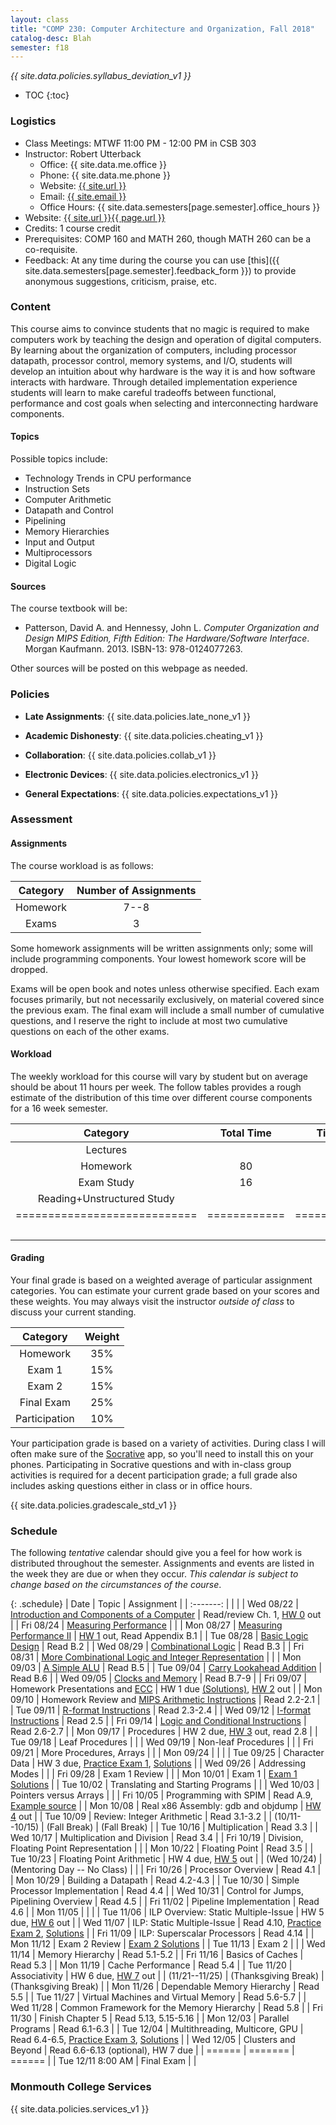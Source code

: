 ```yaml
---
layout: class
title: "COMP 230: Computer Architecture and Organization, Fall 2018"
catalog-desc: Blah
semester: f18
---
```


*{{ site.data.policies.syllabus_deviation_v1 }}*

* TOC
{:toc}

### Logistics

* Class Meetings: MTWF 11:00 PM - 12:00 PM in CSB 303
* Instructor: Robert Utterback
  * Office: {{ site.data.me.office }}
  * Phone: {{ site.data.me.phone }}
  * Website: <a href="{{ site.url }}">{{ site.url }}</a>
  * Email: <a href="mailto:{{ site.email }}">{{ site.email }}</a>
  * Office Hours: {{ site.data.semesters[page.semester].office_hours }}
* Website: <a href="{{ site.url }}{{ page.url }}">{{ site.url }}{{ page.url }}</a>
* Credits: 1 course credit
* Prerequisites: COMP 160 and MATH 260, though MATH 260 can be a co-requisite.
* Feedback: At any time during the course you can use
  [this]({{ site.data.semesters[page.semester].feedback_form }}) to provide
  anonymous suggestions, criticism, praise, etc.

### Content

This course aims to convince students that no magic is required to
make computers work by teaching the design and operation of digital
computers. By learning about the organization of computers, including
processor datapath, processor control, memory systems, and I/O,
students will develop an intuition about why hardware is the way it is
and how software interacts with hardware. Through detailed
implementation experience students will learn to make careful
tradeoffs between functional, performance and cost goals when
selecting and interconnecting hardware components.

#### Topics

Possible topics include:

* Technology Trends in CPU performance
* Instruction Sets
* Computer Arithmetic
* Datapath and Control
* Pipelining
* Memory Hierarchies
* Input and Output
* Multiprocessors
* Digital Logic

#### Sources

The course textbook will be:

* Patterson, David A. and Hennessy, John L. *Computer Organization and
Design MIPS Edition, Fifth Edition: The Hardware/Software
Interface*. Morgan Kaufmann. 2013. ISBN-13: 978-0124077263.

Other sources will be posted on this webpage as needed.

### Policies

* **Late Assignments**: {{ site.data.policies.late_none_v1 }}

* **Academic Dishonesty**: {{ site.data.policies.cheating_v1 }}

* **Collaboration**: {{ site.data.policies.collab_v1 }}

* **Electronic Devices**: {{ site.data.policies.electronics_v1 }}

* **General Expectations**: {{ site.data.policies.expectations_v1 }}

### Assessment

#### Assignments

The course workload is as follows:

| Category | Number of Assignments |
| :-----:  |             :-------: |
| Homework |                  7--8 |
| Exams    |                     3 |

Some homework assignments will be written assignments only; some will
include programming components. Your lowest homework score will be
dropped.

Exams will be open book and notes
unless otherwise specified. Each exam focuses primarily, but not
necessarily exclusively, on material covered since the previous
exam. The final exam will include a small number of cumulative
questions, and I reserve the right to include at most two cumulative
questions on each of the other exams.

#### Workload

The weekly workload for this course will vary by student but on
average should be about 11 hours per week. The follow tables provides
a rough estimate of the distribution of this time over different
course components for a 16 week semester.

| Category                     | Total Time   |     Time/week (hours) |
| :-----:                      | :-------:    |   :-----------------: |
| Lectures                     |              |                     3 |
| Homework                     | 80           |                     5 |
| Exam Study                   | 16           |                     1 |
| Reading+Unstructured Study   |              |                     2 |
| ============================ | ============ | ===================== |
|                              |              |                    11 |

#### Grading

Your final grade is based on a weighted average of particular
assignment categories. You can estimate your current grade based on
your scores and these weights. You may always visit the instructor
*outside of class* to discuss your current standing.

| Category      |    Weight |
| :-----:       | :-------: |
| Homework      |       35% |
| Exam 1        |       15% |
| Exam 2        |       15% |
| Final Exam    |       25% |
| Participation |       10% |

Your participation grade is based on a variety of activities. During
class I will often make sure of the
[Socrative](https://socrative.com/) app, so you'll need to install
this on your phones. Participating in Socrative questions and with
in-class group activities is required for a decent participation
grade; a full grade also includes asking questions either in class or
in office hours.

{{ site.data.policies.gradescale_std_v1 }}

### Schedule
The following *tentative* calendar should give you a feel for how work is
distributed throughout the semester. Assignments and events are listed
in the week they are due or when they occur. *This calendar is subject
to change based on the circumstances of the course*.

{: .schedule}
| Date              | Topic                                                             | Assignment                                                               |
| :-------:         |                                                                   |                                                                          |
| Wed 08/22         | [Introduction and Components of a Computer](./L01.pptx)           | Read/review Ch. 1, [HW 0](./hw0.pdf) out                                 |
| Fri 08/24         | [Measuring Performance](./L02.pptx)                               |                                                                          |
| Mon 08/27         | [Measuring Performance II](./L03.pptx)                            | [HW 1](./hw1.pdf) out, Read Appendix B.1                                 |
| Tue 08/28         | [Basic Logic Design](./L04.pptx)                                  | Read B.2                                                                 |
| Wed 08/29         | [Combinational Logic](./L05.pptx)                                 | Read B.3                                                                 |
| Fri 08/31         | [More Combinational Logic and Integer Representation](./L06.pptx) |                                                                          |
| Mon 09/03         | [A Simple ALU](./L07.pptx)                                        | Read B.5                                                                 |
| Tue 09/04         | [Carry Lookahead Addition](./L08.pptx)                            | Read B.6                                                                 |
| Wed 09/05         | [Clocks and Memory](./L09.pptx)                                   | Read B.7-9                                                               |
| Fri 09/07         | Homework Presentations and [ECC](./L10.pptx)                      | HW 1 due [(Solutions)][1], [HW 2](./hw2.pdf) out                         |
| Mon 09/10         | Homework Review and [MIPS Arithmetic Instructions](./L11.pptx)    | Read 2.2-2.1                                                             |
| Tue 09/11         | [R-format Instructions](./L12.pptx)                               | Read 2.3-2.4                                                             |
| Wed 09/12         | [I-format Instructions](./L13.pptx)                               | Read 2.5                                                                 |
| Fri 09/14         | [Logic and Conditional Instructions](./L14.pptx)                  | Read 2.6-2.7                                                             |
| Mon 09/17         | Procedures                                                        | HW 2 due, [HW 3](./hw3.pdf) out, read 2.8                                |
| Tue 09/18         | Leaf Procedures                                                   |                                                                          |
| Wed 09/19         | Non-leaf Procedures                                               |                                                                          |
| Fri 09/21         | More Procedures, Arrays                                           |                                                                          |
| Mon 09/24         |                                                                   |                                                                          |
| Tue 09/25         | Character Data                                                    | HW 3 due, [Practice Exam 1](./exam1p.pdf), [Solutions](./exam1p-sol.pdf) |
| Wed 09/26         | Addressing Modes                                                  |                                                                          |
| Fri 09/28         | Exam 1  Review                                                    |                                                                          |
| Mon 10/01         | Exam 1                                                            | [Exam 1 Solutions](./exam1-sol.pdf)                                      |
| Tue 10/02         | Translating and Starting Programs                                 |                                                                          |
| Wed 10/03         | Pointers versus Arrays                                            |                                                                          |
| Fri 10/05         | Programming with SPIM                                             | Read A.9, [Example source](./add2.asm)                                   |
| Mon 10/08         | Real x86 Assembly: gdb and objdump                                | [HW 4](./hw4.pdf) out                                                    |
| Tue 10/09         | Review: Integer Arithmetic                                        | Read 3.1-3.2                                                             |
| (10/11--10/15)    | (Fall Break)                                                      | (Fall Break)                                                             |
| Tue 10/16         | Multiplication                                                    | Read 3.3                                                                 |
| Wed 10/17         | Multiplication and Division                                       | Read 3.4                                                                 |
| Fri 10/19         | Division, Floating Point Representation                           |                                                                          |
| Mon 10/22         | Floating Point                                                    | Read 3.5                                                                 |
| Tue 10/23         | Floating Point Arithmetic                                         | HW 4 due, [HW 5](./hw5.pdf) out                                          |
| (Wed 10/24)       | (Mentoring Day -- No Class)                                       |                                                                          |
| Fri 10/26         | Processor Overview                                                | Read 4.1                                                                 |
| Mon 10/29         | Building a Datapath                                               | Read 4.2-4.3                                                             |
| Tue 10/30         | Simple Processor Implementation                                   | Read 4.4                                                                 |
| Wed 10/31         | Control for Jumps, Pipelining Overview                            | Read 4.5                                                                 |
| Fri 11/02         | Pipeline Implementation                                           | Read 4.6                                                                 |
| Mon 11/05         |                                                                   |                                                                          |
| Tue 11/06         | ILP Overview: Static Multiple-Issue                               | HW 5 due, [HW 6](./hw6.pdf) out                                          |
| Wed 11/07         | ILP: Static Multiple-Issue                                        | Read 4.10, [Practice Exam 2](exam2p.pdf), [Solutions](exam2p-sol.pdf)    |
| Fri 11/09         | ILP: Superscalar Processors                                       | Read 4.14                                                                |
| Mon 11/12         | Exam 2 Review                                                     | [Exam 2 Solutions](exam2-sol.pdf)                                        |
| Tue 11/13         | Exam 2                                                            |                                                                          |
| Wed 11/14         | Memory Hierarchy                                                  | Read 5.1-5.2                                                             |
| Fri 11/16         | Basics of Caches                                                  | Read 5.3                                                                 |
| Mon 11/19         | Cache Performance                                                 | Read 5.4                                                                 |
| Tue 11/20         | Associativity                                                     | HW 6 due, [HW 7](hw7.pdf) out                                            |
| (11/21--11/25)    | (Thanksgiving Break)                                              | (Thanksgiving Break)                                                     |
| Mon 11/26         | Dependable Memory Hierarchy                                       | Read 5.5                                                                 |
| Tue 11/27         | Virtual Machines and Virtual Memory                               | Read 5.6-5.7                                                             |
| Wed 11/28         | Common Framework for the Memory Hierarchy                         | Read 5.8                                                                 |
| Fri 11/30         | Finish Chapter 5                                                  | Read 5.13, 5.15-5.16                                                     |
| Mon 12/03         | Parallel Programs                                                 | Read 6.1-6.3                                                             |
| Tue 12/04         | Multithreading, Multicore, GPU                                    | Read 6.4-6.5, [Practice Exam 3](exam3p.pdf), [Solutions](exam3p-sol.pdf) |
| Wed 12/05         | Clusters and Beyond                                               | Read 6.6-6.13 (optional), HW 7 due                                       |
| ======            | =======                                                           | ======                                                                   |
| Tue 12/11 8:00 AM | Final Exam                                                        |                                                                          |

[1]: https://monmouthcollege-my.sharepoint.com/:b:/r/personal/rutterback_monmouthcollege_edu/Documents/comp230-f18/hw1-sol.pdf?csf=1&e=yUm4tL

### Monmouth College Services

{{ site.data.policies.services_v1 }}

<!-- Local Variables: -->
<!-- eval: (orgtbl-mode) -->
<!-- End: -->
